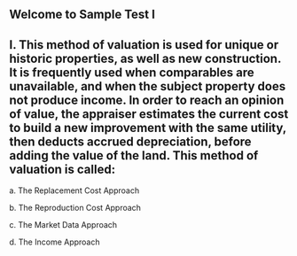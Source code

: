 ## Welcome to Sample Test I

## I. This method of valuation is used for unique or historic properties, as well as new construction. It is frequently used when comparables are unavailable, and when the subject property does not produce income. In order to reach an opinion of value, the appraiser estimates the current cost to build a new improvement with the same utility, then deducts accrued depreciation, before adding the value of the land. This method of valuation is called:
a. The Replacement Cost Approach

b. The Reproduction Cost Approach

c. The Market Data Approach

d. The Income Approach

